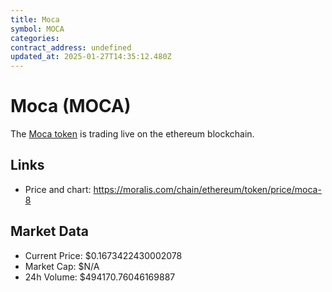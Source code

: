 ```yaml
---
title: Moca
symbol: MOCA
categories: 
contract_address: undefined
updated_at: 2025-01-27T14:35:12.480Z
---
```


# Moca (MOCA)
The [Moca token](https://moralis.com/chain/ethereum/token/price/moca-8) is trading live on the ethereum blockchain.

## Links
- Price and chart: https://moralis.com/chain/ethereum/token/price/moca-8

## Market Data
- Current Price: $0.1673422430002078
- Market Cap: $N/A
- 24h Volume: $494170.76046169887
